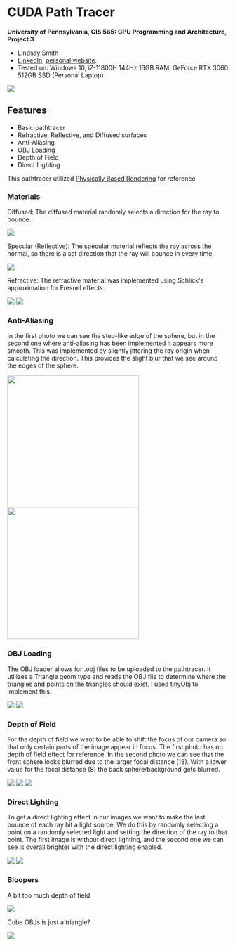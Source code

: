 CUDA Path Tracer
================

**University of Pennsylvania, CIS 565: GPU Programming and Architecture, Project 3**

* Lindsay Smith
*  [LinkedIn](https://www.linkedin.com/in/lindsay-j-smith/), [personal website](https://lindsays-portfolio-d6aa5d.webflow.io/).
* Tested on: Windows 10, i7-11800H 144Hz 16GB RAM, GeForce RTX 3060 512GB SSD (Personal Laptop)

![](img/dof_none.png)

## Features
* Basic pathtracer
* Refractive, Reflective, and Diffused surfaces
* Anti-Aliasing
* OBJ Loading
* Depth of Field
* Direct Lighting

This pathtracer utilized [Physically Based Rendering](https://pbr-book.org/) for reference

### Materials
Diffused: The diffused material randomly selects a direction for the ray to bounce.

![](img/diffuse.png)

Specular (Reflective): The specular material reflects the ray across the normal, so there is a set direction that the ray will bounce in every time.

![](img/cornell.2021-10-07_10-31-08z.3067samp.png)

Refractive: The refractive material was implemented using Schlick's approximation for Fresnel effects. 

![](img/clear_glass.png)
![](img/blue_glass.png)

### Anti-Aliasing
In the first photo we can see the step-like edge of the sphere, but in the second one where anti-aliasing has been implemented it appears more smooth. This was implemented by slightly jittering the ray origin when calculating the direction. This provides the slight blur that we see around the edges of the sphere.

<img width="300" src="img/no_anti_aliasing.png">
<img width="300" src="img/better_anti_aliasing.png">


### OBJ Loading
The OBJ loader allows for .obj files to be uploaded to the pathtracer. It utilizes a Triangle geom type and reads the OBJ file to determine where the triangles and points on the triangles should exist. I used [tinyObj](https://github.com/tinyobjloader/tinyobjloader) to implement this.

![](img/dodecahedron.png)
![](img/cow.png)

### Depth of Field
For the depth of field we want to be able to shift the focus of our camera so that only certain parts of the image appear in focus. The first photo has no depth of field effect for reference. In the second photo we can see that the front sphere looks blurred due to the larger focal distance (13). With a lower value for the focal distance (8) the back sphere/background gets blurred.

![](img/no_dof.png)
![](img/dof_2.png)
![](img/dof_4.png)

### Direct Lighting
To get a direct lighting effect in our images we want to make the last bounce of each ray hit a light source. We do this by randomly selecting a point on a randomly selected light and setting the direction of the ray to that point. The first image is without direct lighting, and the second one we can see is overall brighter with the direct lighting enabled.

![](img/no_dof.png)
![](img/direct_lighting.png)

### Bloopers
A bit too much depth of field

![](img/cornell.2021-10-07_14-28-06z.344samp.png)


Cube OBJs is just a triangle?

![](img/sphere.2021-10-10_02-54-37z.165samp.png)
